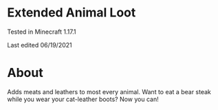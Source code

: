 # Extended Animal Loot

Tested in Minecraft 1.17.1

Last edited 06/19/2021

# About

Adds meats and leathers to most every animal. Want to eat a bear steak while you wear your cat-leather boots?  Now you can!
